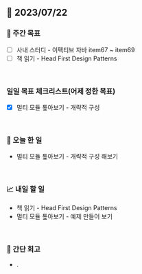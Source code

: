 ## 📅 2023/07/22


### 👏 주간 목표

- [ ] 사내 스터디 - 이펙티브 자바 item67 ~ item69
- [ ] 책 읽기 - Head First Design Patterns

<br/>

### 일일 목표 체크리스트(어제 정한 목표)

- [x] 멀티 모듈 톺아보기 - 개략적 구성

<br/>

### 💯 오늘 한 일

- 멀티 모듈 톺아보기 - 개략적 구성 해보기

<br/>

### 📈 내일 할 일

- 책 읽기 - Head First Design Patterns
- 멀티 모듈 톺아보기 - 예제 만들어 보기

<br/>

### 🤔 간단 회고

- .
 
